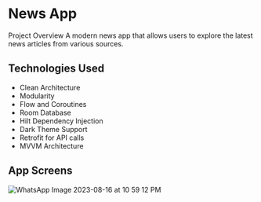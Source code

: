 # News App
Project Overview
A modern news app that allows users to explore the latest news articles from various sources.

## Technologies Used
- Clean Architecture
- Modularity
- Flow and Coroutines
- Room Database
- Hilt Dependency Injection
- Dark Theme Support
- Retrofit for API calls
- MVVM Architecture
## App Screens
![WhatsApp Image 2023-08-16 at 10 59 12 PM](https://github.com/IZLAm90/NewsApp/assets/34184239/965074e2-98c1-4ea7-a931-e387d660e491)
